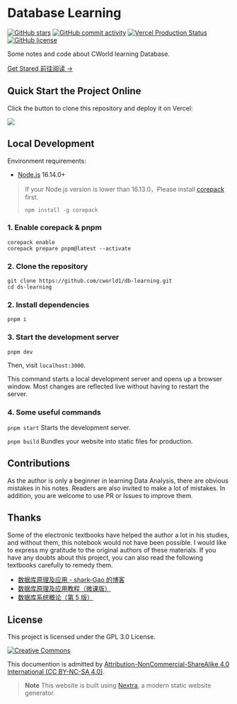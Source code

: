 # Database Learning

[![GitHub stars](https://img.shields.io/github/stars/cworld1/db-learning?style=flat-square)](https://github.com/cworld1/db-learning/stargazers)
[![GitHub commit activity](https://img.shields.io/github/commit-activity/y/cworld1/db-learning?label=commits&style=flat-square)](https://github.com/cworld1/db-learning/commits)
[![Vercel Production Status](https://img.shields.io/github/deployments/cworld1/db-learning/production?label=vercel&logo=vercel&style=flat-square)](https://vercel.com/cworld0/ds-learning)
[![GitHub license](https://img.shields.io/github/license/cworld1/db-learning?style=flat-square)](https://github.com/cworld1/db-learning/blob/master/LICENSE)

Some notes and code about CWorld learning Database.

[Get Stared 前往阅读 →](https://ds.cworld.top/)

## Quick Start the Project Online

Click the button to clone this repository and deploy it on Vercel:

[![](https://vercel.com/button)](https://vercel.com/new/clone?s=https://github.com/cworld1/db-learning&showOptionalTeamCreation=false)

## Local Development

Environment requirements:

- [Node.js](https://nodejs.org) 16.14.0+

> If your Node.js version is lower than 16.13.0，Please install [corepack](https://nodejs.org/api/corepack.html) first.
>
> ```shell
> npm install -g corepack
> ```

### 1. Enable corepack & pnpm

```shell
corepack enable
corepack prepare pnpm@latest --activate
```

### 2. Clone the repository

```shell
git clone https://github.com/cworld1/db-learning.git
cd ds-learning
```

### 2. Install dependencies

```shell
pnpm i
```

### 3. Start the development server

```shell
pnpm dev
```

Then, visit `localhost:3000`.

This command starts a local development server and opens up a browser window. Most changes are reflected live without having to restart the server.

### 4. Some useful commands

`pnpm start`
Starts the development server.

`pnpm build`
Bundles your website into static files for production.

## Contributions

As the author is only a beginner in learning Data Analysis, there are obvious mistakes in his notes. Readers are also invited to make a lot of mistakes. In addition, you are welcome to use PR or Issues to improve them.

## Thanks
Some of the electronic textbooks have helped the author a lot in his studies, and without them, this notebook would not have been possible. I would like to express my gratitude to the original authors of these materials. If you have any doubts about this project, you can also read the following textbooks carefully to remedy them.

- [数据库原理及应用 - shark-Gao 的博客](https://blog.csdn.net/qq_58608526/article/details/122922114)
- [数据库原理及应用教程（微课版）](https://annas-archive.org/md5/08cf09ef24ff4989641044caa544b29e)
- [数据库系统概论（第 5 版）](https://z-lib.io/book/13860288)

## License

This project is licensed under the GPL 3.0 License.

[![Creative Commons](https://i.creativecommons.org/l/by-nc-sa/4.0/88x31.png)](https://creativecommons.org/licenses/by-nc-sa/4.0/deed.en)

This documention is admitted by [Attribution-NonCommercial-ShareAlike 4.0 International (CC BY-NC-SA 4.0)](http://creativecommons.org/licenses/by-nc-sa/4.0/).

> **Note** This website is built using [Nextra](https://nextra.site), a modern static website generator.
